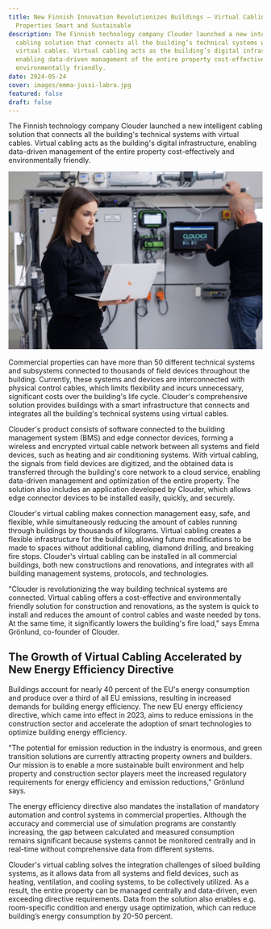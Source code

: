 ```yaml
---
title: New Finnish Innovation Revolutionizes Buildings – Virtual Cabling Makes
  Properties Smart and Sustainable
description: The Finnish technology company Clouder launched a new intelligent
  cabling solution that connects all the building’s technical systems with
  virtual cables. Virtual cabling acts as the building’s digital infrastructure,
  enabling data-driven management of the entire property cost-effectively and
  environmentally friendly.
date: 2024-05-24
cover: images/emma-jussi-labra.jpg
featured: false
draft: false
---
```

The Finnish technology company Clouder launched a new intelligent cabling solution that connects all the building's technical systems with virtual cables. Virtual cabling acts as the building's digital infrastructure, enabling data-driven management of the entire property cost-effectively and environmentally friendly.

![People in laboratory](images/emma-jussi-labra.jpg)

Commercial properties can have more than 50 different technical systems and subsystems connected to thousands of field devices throughout the building. Currently, these systems and devices are interconnected with physical control cables, which limits flexibility and incurs unnecessary, significant costs over the building's life cycle. Clouder's comprehensive solution provides buildings with a smart infrastructure that connects and integrates all the building's technical systems using virtual cables.

Clouder's product consists of software connected to the building management system (BMS) and edge connector devices, forming a wireless and encrypted virtual cable network between all systems and field devices, such as heating and air conditioning systems. With virtual cabling, the signals from field devices are digitized, and the obtained data is transferred through the building's core network to a cloud service, enabling data-driven management and optimization of the entire property. The solution also includes an application developed by Clouder, which allows edge connector devices to be installed easily, quickly, and securely.

Clouder's virtual cabling makes connection management easy, safe, and flexible, while simultaneously reducing the amount of cables running through buildings by thousands of kilograms. Virtual cabling creates a flexible infrastructure for the building, allowing future modifications to be made to spaces without additional cabling, diamond drilling, and breaking fire stops. Clouder's virtual cabling can be installed in all commercial buildings, both new constructions and renovations, and integrates with all building management systems, protocols, and technologies.

"Clouder is revolutionizing the way building technical systems are connected. Virtual cabling offers a cost-effective and environmentally friendly solution for construction and renovations, as the system is quick to install and reduces the amount of control cables and waste needed by tons. At the same time, it significantly lowers the building's fire load," says Emma Grönlund, co-founder of Clouder.

## The Growth of Virtual Cabling Accelerated by New Energy Efficiency Directive

Buildings account for nearly 40 percent of the EU's energy consumption and produce over a third of all EU emissions, resulting in increased demands for building energy efficiency. The new EU energy efficiency directive, which came into effect in 2023, aims to reduce emissions in the construction sector and accelerate the adoption of smart technologies to optimize building energy efficiency.

"The potential for emission reduction in the industry is enormous, and green transition solutions are currently attracting property owners and builders. Our mission is to enable a more sustainable built environment and help property and construction sector players meet the increased regulatory requirements for energy efficiency and emission reductions," Grönlund says.

The energy efficiency directive also mandates the installation of mandatory automation and control systems in commercial properties. Although the accuracy and commercial use of simulation programs are constantly increasing, the gap between calculated and measured consumption remains significant because systems cannot be monitored centrally and in real-time without comprehensive data from different systems.

Clouder's virtual cabling solves the integration challenges of siloed building systems, as it allows data from all systems and field devices, such as heating, ventilation, and cooling systems, to be collectively utilized. As a result, the entire property can be managed centrally and data-driven, even exceeding directive requirements. Data from the solution also enables e.g. room-specific condition and energy usage optimization, which can reduce building’s energy consumption by 20-50 percent.